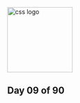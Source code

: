 <img src="https://www.svgrepo.com/show/353623/css-3.svg" alt="css logo" width="150px">

## Day 09 of 90
